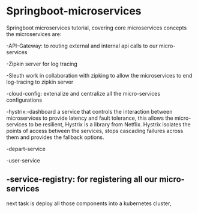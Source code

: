 # Springboot-microservices
Springboot microservices tutorial, covering core microservices concepts the microservices are:

-API-Gateway: to routing external and internal api calls to our micro-services

-Zipkin server for log tracing

-Sleuth work in collaboration with zipking to allow the microservices to end log-tracing to zipkin server

-cloud-config: extenalize and centralize all the micro-services configurations

-hystrix:-dashboard a service that controls the interaction between microservices to provide latency and fault tolerance, 
this allows the micro-services to be resilient,
Hystrix is a library from Netflix. Hystrix isolates the points of access between the services, 
stops cascading failures across them and provides the fallback options. 

-depart-service

-user-service

-service-registry: for registering all our micro-services
------------
next task is deploy all those components into a kubernetes cluster,
